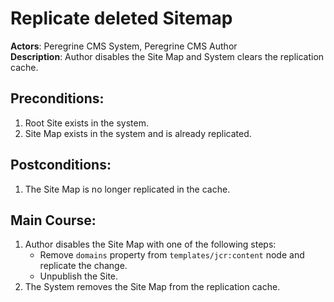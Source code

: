 # Replicate deleted Sitemap

**Actors**: Peregrine CMS System, Peregrine CMS Author  
**Description**: Author disables the Site Map and System clears the replication cache.

## Preconditions:
1. Root Site exists in the system.
1. Site Map exists in the system and is already replicated.

## Postconditions:
1. The Site Map is no longer replicated in the cache.

## Main Course:
1. Author disables the Site Map with one of the following steps:
   * Remove `domains` property from `templates/jcr:content` node and replicate the change.
   * Unpublish the Site.
1. The System removes the Site Map from the replication cache.